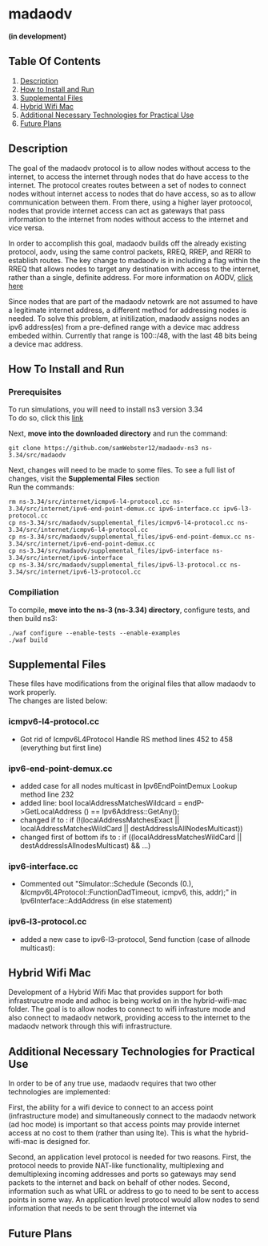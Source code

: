 # madaodv
**(in development)**
## Table Of Contents
1. [Description](https://github.com/samWebster12/madaodv-ns3#description)
2. [How to Install and Run](https://github.com/samWebster12/madaodv-ns3#how-to-install-and-run)
3. [Supplemental Files](https://github.com/samWebster12/madaodv-ns3#supplemental-files)
4. [Hybrid Wifi Mac](https://github.com/samWebster12/madaodv-ns3#hybrid-wifi-mac)
5. [Additional Necessary Technologies for Practical Use](https://github.com/samWebster12/madaodv-ns3#additional-necessary-technologies-for-practical-use)
6. [Future Plans](https://github.com/samWebster12/madaodv-ns3#future-plans)

## Description
The goal of the madaodv protocol is to allow nodes without access to the internet, to access the internet through nodes that do have access to the internet. The protocol creates routes between a set of nodes to connect nodes without internet access to nodes that do have access, so as to allow communication between them. From there, using a higher layer protoocol, nodes that provide internet access can act as gateways that pass information to the internet from nodes without access to the internet and vice versa. 

In order to accomplish this goal, madaodv builds off the already existing protocol, aodv, using the same control packets, RREQ, RREP, and RERR to establish routes. The key change to madaodv is in including a flag within the RREQ that allows nodes to target any destination with access to the internet, rather than a single, definite address. For more information on AODV, [click here](https://datatracker.ietf.org/doc/html/rfc3561)

Since nodes that are part of the madaodv netowrk are not assumed to have a legitimate internet address, a different method for addressing nodes is needed. To solve this problem, at initilization, madaodv assigns nodes an ipv6 address(es) from a pre-defined range with a device mac address embeded within. Currently that range is 100::/48, with the last 48 bits being a device mac address. 



## How To Install and Run
### Prerequisites
To run simulations, you will need to install ns3 version 3.34 <br />
To do so, click this [link](https://www.nsnam.org/releases/ns-allinone-3.34.tar.bz2)


Next, **move into the downloaded directory** and run the command: <br />

```git clone https://github.com/samWebster12/madaodv-ns3 ns-3.34/src/madaodv```

Next, changes will need to be made to some files. To see a full list of changes, visit the **Supplemental Files** section <br />
Run the commands: </br>
```
rm ns-3.34/src/internet/icmpv6-l4-protocol.cc ns-3.34/src/internet/ipv6-end-point-demux.cc ipv6-interface.cc ipv6-l3-protocol.cc 
cp ns-3.34/src/madaodv/supplemental_files/icmpv6-l4-protocol.cc ns-3.34/src/internet/icmpv6-l4-protocol.cc
cp ns-3.34/src/madaodv/supplemental_files/ipv6-end-point-demux.cc ns-3.34/src/internet/ipv6-end-point-demux.cc
cp ns-3.34/src/madaodv/supplemental_files/ipv6-interface ns-3.34/src/internet/ipv6-interface
cp ns-3.34/src/madaodv/supplemental_files/ipv6-l3-protocol.cc ns-3.34/src/internet/ipv6-l3-protocol.cc
```

### Compiliation
To compile, **move into the ns-3 (ns-3.34) directory**, configure tests, and then build ns3: <br />
``` 
./waf configure --enable-tests --enable-examples
./waf build
```

## Supplemental Files
These files have modifications from the original files that allow madaodv to work properly. <br/>
The changes are listed below:

### icmpv6-l4-protocol.cc
- Got rid of Icmpv6L4Protocol Handle RS method lines 452 to 458 (everything but first line)

### ipv6-end-point-demux.cc
- added case for all nodes multicast in Ipv6EndPointDemux Lookup method line 232
- added  line: bool localAddressMatchesWildcard = endP->GetLocalAddress () == Ipv6Address::GetAny();
- changed if to : if (!(localAddressMatchesExact || localAddressMatchesWildCard || destAddressIsAllNodesMulticast))
- changed first of bottom ifs to : if ((localAddressMatchesWildCard || destAddressIsAllnodesMulticast) && ...)


### ipv6-interface.cc
- Commented out "Simulator::Schedule (Seconds (0.), &Icmpv6L4Protocol::FunctionDadTimeout, icmpv6, this, addr);" in Ipv6Interface::AddAddress (in else statement)

### ipv6-l3-protocol.cc
- added a new case to ipv6-l3-protocol, Send function (case of allnode multicast):

## Hybrid Wifi Mac
Development of a Hybrid Wifi Mac that provides support for both infrastrucutre mode and adhoc is being workd on in the hybrid-wifi-mac folder. The goal is to allow nodes to connect to wifi infrasture mode and also connect to madaodv network, providing access to the internet to the madaodv network through this wifi infrastructure. 

## Additional Necessary Technologies for Practical Use
In order to be of any true use, madaodv requires that two other technologies are implemented:

First, the ability for a wifi device to connect to an access point (infrastructure mode) and simultaneously connect to the madaodv network (ad hoc mode) is important so that access points may provide internet access at no cost to them (rather than using lte). This is what the hybrid-wifi-mac is designed for.

Second, an application level protocol is needed for two reasons. First, the protocol needs to provide NAT-like functionality, multiplexing and demultiplexing  incoming addresses and ports so gateways may send packets to the internet and back on behalf of other nodes. Second, information such as what URL or address to go to need to be sent to access points in some way. An application level protocol would allow nodes to send information that needs to be sent through the internet via

## Future Plans





